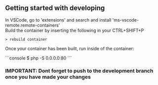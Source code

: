 ## Getting started with developing

<p>
    In VSCode, go to 'extensions' and search and install 'ms-vscode-remote.remote-containers'<br>
    Build the container by inserting the following in your CTRL+SHIFT+P
</p>

```console
> rebuild container
```

<p>
    Once your container has been built, run inside of the container:
</p>
```console
$ php -S 0.0.0.0:80
```

### <p> <b>IMPORTANT</b>: Dont forget to push to the development branch once you have made your changes</p>